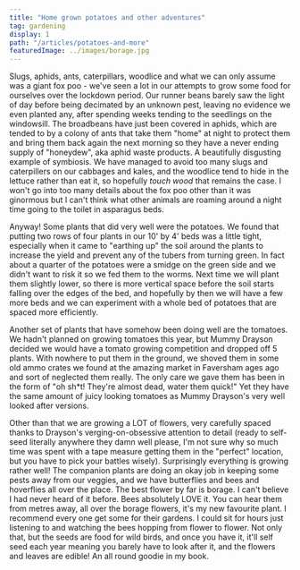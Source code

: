 ```yaml
---
title: "Home grown potatoes and other adventures"
tag: gardening
display: 1
path: "/articles/potatoes-and-more"
featuredImage: ../images/borage.jpg
---
```

Slugs, aphids, ants, caterpillars, woodlice and what we can only assume was a giant fox poo - we've seen a lot in our attempts to grow some food for ourselves over the lockdown period. Our runner beans barely saw the light of day before being decimated by an unknown pest, leaving no evidence we even planted any, after spending weeks tending to the seedlings on the windowsill. The broadbeans have just been covered in aphids, which are tended to by a colony of ants that take them "home" at night to protect them and bring them back again the next morning so they have a never ending supply of "honeydew", aka aphid waste products. A beautifully disgusting example of symbiosis. We have managed to avoid too many slugs and caterpillers on our cabbages and kales, and the woodlice tend to hide in the lettuce rather than eat it, so hopefully *touch wood* that remains the case. I won't go into too many details about the fox poo other than it was ginormous but I can't think what other animals are roaming around a night time going to the toilet in asparagus beds. 

Anyway! Some plants that did very well were the potatoes. We found that putting two rows of four plants in our 10' by 4' beds was a little tight, especially when it came to "earthing up" the soil around the plants to increase the yield and prevent any of the tubers from turning green. In fact about a quarter of the potatoes were a smidge on the green side and we didn't want to risk it so we fed them to the worms. Next time we will plant them slightly lower, so there is more vertical space before the soil starts falling over the edges of the bed, and hopefully by then we will have a few more beds and we can experiment with a whole bed of potatoes that are spaced more efficiently. 

Another set of plants that have somehow been doing well are the tomatoes. We hadn't planned on growing tomatoes this year, but Mummy Drayson decided we would have a tomato growing competition and dropped off 5 plants. With nowhere to put them in the ground, we shoved them in some old ammo crates we found at the amazing market in Faversham ages ago and sort of neglected them really. The only care we gave them has been in the form of "oh sh*t! They're almost dead, water them quick!" Yet they have the same amount of juicy looking tomatoes as Mummy Drayson's very well looked after versions. 

Other than that we are growing a LOT of flowers, very carefully spaced thanks to Drayson's verging-on-obsessive attention to detail (ready to self-seed literally anywhere they damn well please, I'm not sure why so much time was spent with a tape measure getting them in the "perfect" location, but you have to pick your battles wisely). Surprisingly everything is growing rather well! The companion plants are doing an okay job in keeping some pests away from our veggies, and we have butterflies and bees and hoverflies all over the place. The best flower by far is borage. I can't believe I had never heard of it before. Bees absolutely LOVE it. You can hear them from metres away, all over the borage flowers, it's my new favourite plant. I recommend every one get some for their gardens. I could sit for hours just listening to and watching the bees hopping from flower to flower. Not only that, but the seeds are food for wild birds, and once you have it, it'll self seed each year meaning you barely have to look after it, and the flowers and leaves are edible! An all round goodie in my book. 